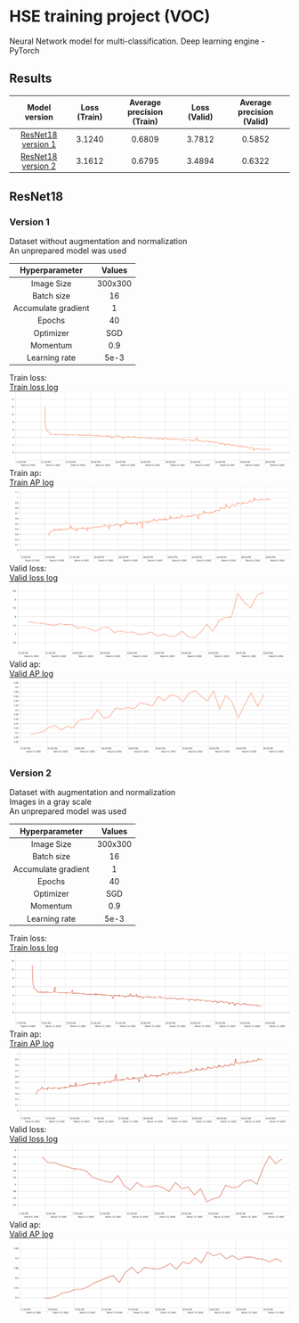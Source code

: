 # HSE training project (VOC)

Neural Network model for multi-classification. Deep learning engine - PyTorch<br>

## Results
|    Model version                   | Loss (Train) | Average precision (Train) | Loss (Valid) | Average precision (Valid) |
|:----------------------------------:|:------------:|:-------------------------:|:------------:|:-------------------------:|
| [ResNet18 version 1](#resnet18_v1) | 3.1240       | 0.6809                    | 3.7812       | 0.5852                    |
| [ResNet18 version 2](#resnet18_v2) | 3.1612       | 0.6795                    | 3.4894       | 0.6322                    |

## ResNet18
### Version 1  <a name="resnet18_v1"></a>
Dataset without augmentation and normalization<br>
An unprepared model was used<br>

|    Hyperparameter   |  Values |
|:-------------------:|:-------:|
| Image Size          | 300x300 |
| Batch size          | 16      |
| Accumulate gradient | 1       |
| Epochs              | 40      |
| Optimizer           | SGD     |
| Momentum            | 0.9     |
| Learning rate       | 5e-3    |

Train loss:<br>
[Train loss log](resnet18/v1/results/run-resnet18-tag-train_loss.csv)<br>
![ResNet18 v1](resnet18/v1/results/train_loss.svg)
Train ap:<br>
[Train AP log](resnet18/v1/results/run-resnet18-tag-train_ap.csv)<br>
![ResNet18 v1](resnet18/v1/results/train_ap.svg)
Valid loss:<br>
[Valid loss log](resnet18/v1/results/run-resnet18-tag-valid_loss.csv)<br>
![ResNet18 v1](resnet18/v1/results/valid_loss.svg)
Valid ap:<br>
[Valid AP log](resnet18/v1/results/run-resnet18-tag-valid_ap.csv)<br>
![ResNet18 v1](resnet18/v1/results/valid_ap.svg)

### Version 2  <a name="resnet18_v2"></a>
Dataset with augmentation and normalization<br>
Images in a gray scale<br>
An unprepared model was used<br>

|    Hyperparameter   |  Values |
|:-------------------:|:-------:|
| Image Size          | 300x300 |
| Batch size          | 16      |
| Accumulate gradient | 1       |
| Epochs              | 40      |
| Optimizer           | SGD     |
| Momentum            | 0.9     |
| Learning rate       | 5e-3    |

Train loss:<br>
[Train loss log](resnet18/v2/results/run-resnet18-tag-train_loss.csv)<br>
![ResNet18 v2](resnet18/v2/results/train_loss.svg)
Train ap:<br>
[Train AP log](resnet18/v2/results/run-resnet18-tag-train_ap.csv)<br>
![ResNet18 v2](resnet18/v2/results/train_ap.svg)
Valid loss:<br>
[Valid loss log](resnet18/v2/results/run-resnet18-tag-valid_loss.csv)<br>
![ResNet18 v2](resnet18/v2/results/valid_loss.svg)
Valid ap:<br>
[Valid AP log](resnet18/v2/results/run-resnet18-tag-valid_ap.csv)<br>
![ResNet18 v2](resnet18/v2/results/valid_ap.svg)
